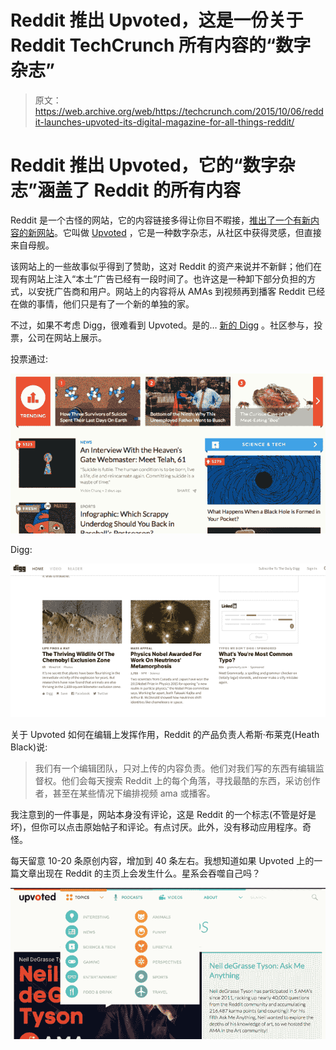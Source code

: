 # Reddit 推出 Upvoted，这是一份关于 Reddit TechCrunch 所有内容的“数字杂志”

> 原文：<https://web.archive.org/web/https://techcrunch.com/2015/10/06/reddit-launches-upvoted-its-digital-magazine-for-all-things-reddit/>

# Reddit 推出 Upvoted，它的“数字杂志”涵盖了 Reddit 的所有内容

Reddit 是一个古怪的网站，它的内容链接多得让你目不暇接，[推出了一个有新内容的新网站](https://web.archive.org/web/20221205121315/https://www.reddit.com/r/blog/comments/3npxm4/introducing_upvoted_a_redditorial_publication/)。它叫做 [Upvoted](https://web.archive.org/web/20221205121315/http://www.upvoted.com/) ，它是一种数字杂志，从社区中获得灵感，但直接来自母舰。

该网站上的一些故事似乎得到了赞助，这对 Reddit 的资产来说并不新鲜；他们在现有网站上注入“本土”广告已经有一段时间了。也许这是一种卸下部分负担的方式，以安抚广告商和用户。网站上的内容将从 AMAs 到视频再到播客 Reddit 已经在做的事情，他们只是有了一个新的单独的家。

不过，如果不考虑 Digg，很难看到 Upvoted。是的… [新的 Digg](https://web.archive.org/web/20221205121315/https://beta.techcrunch.com/2014/01/16/digg-is-experimenting-with-original-content/) 。社区参与，投票，公司在网站上展示。

投票通过:

![Screen Shot 2015-10-06 at 6.53.15 AM](img/216ee74e38748b69797a9cc96f7d4afe.png)

Digg:

![Screen Shot 2015-10-06 at 6.55.25 AM](img/319b9075f619927d89eede208e20758e.png)

关于 Upvoted 如何在编辑上发挥作用，Reddit 的产品负责人希斯·布莱克(Heath Black)说:

> 我们有一个编辑团队，只对上传的内容负责。他们对我们写的东西有编辑监督权。他们会每天搜索 Reddit 上的每个角落，寻找最酷的东西，采访创作者，甚至在某些情况下编排视频 ama 或播客。

我注意到的一件事是，网站本身没有评论，这是 Reddit 的一个标志(不管是好是坏)，但你可以点击原始帖子和评论。有点讨厌。此外，没有移动应用程序。奇怪。

每天留意 10-20 条原创内容，增加到 40 条左右。我想知道如果 Upvoted 上的一篇文章出现在 Reddit 的主页上会发生什么。星系会吞噬自己吗？

![Screen Shot 2015-10-06 at 9.02.02 AM](img/ace072326db1716e9887f6ee92dec116.png)